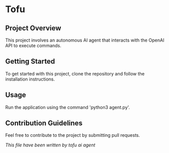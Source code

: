 # Tofu

## Project Overview
This project involves an autonomous AI agent that interacts with the OpenAI API to execute commands.

## Getting Started
To get started with this project, clone the repository and follow the installation instructions.

## Usage
Run the application using the command 'python3 agent.py'.

## Contribution Guidelines
Feel free to contribute to the project by submitting pull requests.

*This file have been written by tofu ai agent*
